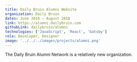 ```yaml
---
title: Daily Bruin Alumni Website
organization: Daily Bruin
dates: June 2018 – August 2018
link: https://alumni.dailybruin.com
githubLink: dailybruin/alumni
technologies: ['JavaScript', 'React', 'Gatsby']
role: Developer, Designer
image: '../../../images/projects/alumni.png'
---
```


The Daily Bruin Alumni Network is a relatively new organization.
